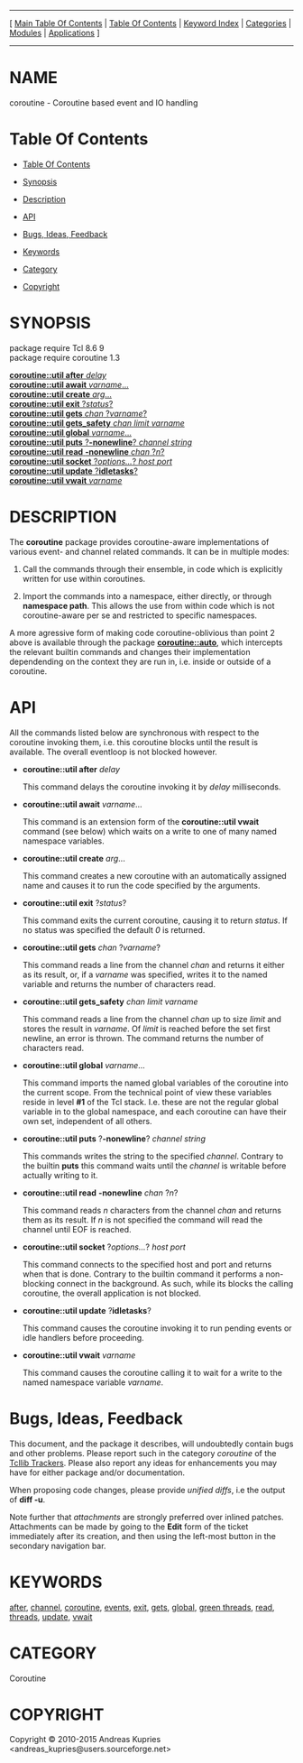 
[//000000001]: # (coroutine \- Coroutine utilities)
[//000000002]: # (Generated from file 'tcllib\_coroutine\.man' by tcllib/doctools with format 'markdown')
[//000000003]: # (Copyright &copy; 2010\-2015 Andreas Kupries <andreas\_kupries@users\.sourceforge\.net>)
[//000000004]: # (coroutine\(n\) 1\.3 tcllib "Coroutine utilities")

<hr> [ <a href="../../../../toc.md">Main Table Of Contents</a> &#124; <a
href="../../../toc.md">Table Of Contents</a> &#124; <a
href="../../../../index.md">Keyword Index</a> &#124; <a
href="../../../../toc0.md">Categories</a> &#124; <a
href="../../../../toc1.md">Modules</a> &#124; <a
href="../../../../toc2.md">Applications</a> ] <hr>

# NAME

coroutine \- Coroutine based event and IO handling

# <a name='toc'></a>Table Of Contents

  - [Table Of Contents](#toc)

  - [Synopsis](#synopsis)

  - [Description](#section1)

  - [API](#section2)

  - [Bugs, Ideas, Feedback](#section3)

  - [Keywords](#keywords)

  - [Category](#category)

  - [Copyright](#copyright)

# <a name='synopsis'></a>SYNOPSIS

package require Tcl 8\.6 9  
package require coroutine 1\.3  

[__coroutine::util after__ *delay*](#1)  
[__coroutine::util await__ *varname*\.\.\.](#2)  
[__coroutine::util create__ *arg*\.\.\.](#3)  
[__coroutine::util exit__ ?*status*?](#4)  
[__coroutine::util gets__ *chan* ?*varname*?](#5)  
[__coroutine::util gets\_safety__ *chan* *limit* *varname*](#6)  
[__coroutine::util global__ *varname*\.\.\.](#7)  
[__coroutine::util puts__ ?__\-nonewline__? *channel* *string*](#8)  
[__coroutine::util read__ __\-nonewline__ *chan* ?*n*?](#9)  
[__coroutine::util socket__ ?*options\.\.\.*? *host* *port*](#10)  
[__coroutine::util update__ ?__idletasks__?](#11)  
[__coroutine::util vwait__ *varname*](#12)  

# <a name='description'></a>DESCRIPTION

The __coroutine__ package provides coroutine\-aware implementations of
various event\- and channel related commands\. It can be in multiple modes:

  1. Call the commands through their ensemble, in code which is explicitly
     written for use within coroutines\.

  1. Import the commands into a namespace, either directly, or through
     __namespace path__\. This allows the use from within code which is not
     coroutine\-aware per se and restricted to specific namespaces\.

A more agressive form of making code coroutine\-oblivious than point 2 above is
available through the package __[coroutine::auto](coro\_auto\.md)__, which
intercepts the relevant builtin commands and changes their implementation
dependending on the context they are run in, i\.e\. inside or outside of a
coroutine\.

# <a name='section2'></a>API

All the commands listed below are synchronous with respect to the coroutine
invoking them, i\.e\. this coroutine blocks until the result is available\. The
overall eventloop is not blocked however\.

  - <a name='1'></a>__coroutine::util after__ *delay*

    This command delays the coroutine invoking it by *delay* milliseconds\.

  - <a name='2'></a>__coroutine::util await__ *varname*\.\.\.

    This command is an extension form of the __coroutine::util vwait__
    command \(see below\) which waits on a write to one of many named namespace
    variables\.

  - <a name='3'></a>__coroutine::util create__ *arg*\.\.\.

    This command creates a new coroutine with an automatically assigned name and
    causes it to run the code specified by the arguments\.

  - <a name='4'></a>__coroutine::util exit__ ?*status*?

    This command exits the current coroutine, causing it to return *status*\.
    If no status was specified the default *0* is returned\.

  - <a name='5'></a>__coroutine::util gets__ *chan* ?*varname*?

    This command reads a line from the channel *chan* and returns it either as
    its result, or, if a *varname* was specified, writes it to the named
    variable and returns the number of characters read\.

  - <a name='6'></a>__coroutine::util gets\_safety__ *chan* *limit* *varname*

    This command reads a line from the channel *chan* up to size *limit* and
    stores the result in *varname*\. Of *limit* is reached before the set
    first newline, an error is thrown\. The command returns the number of
    characters read\.

  - <a name='7'></a>__coroutine::util global__ *varname*\.\.\.

    This command imports the named global variables of the coroutine into the
    current scope\. From the technical point of view these variables reside in
    level __\#1__ of the Tcl stack\. I\.e\. these are not the regular global
    variable in to the global namespace, and each coroutine can have their own
    set, independent of all others\.

  - <a name='8'></a>__coroutine::util puts__ ?__\-nonewline__? *channel* *string*

    This commands writes the string to the specified *channel*\. Contrary to
    the builtin __puts__ this command waits until the *channel* is
    writable before actually writing to it\.

  - <a name='9'></a>__coroutine::util read__ __\-nonewline__ *chan* ?*n*?

    This command reads *n* characters from the channel *chan* and returns
    them as its result\. If *n* is not specified the command will read the
    channel until EOF is reached\.

  - <a name='10'></a>__coroutine::util socket__ ?*options\.\.\.*? *host* *port*

    This command connects to the specified host and port and returns when that
    is done\. Contrary to the builtin command it performs a non\-blocking connect
    in the background\. As such, while its blocks the calling coroutine, the
    overall application is not blocked\.

  - <a name='11'></a>__coroutine::util update__ ?__idletasks__?

    This command causes the coroutine invoking it to run pending events or idle
    handlers before proceeding\.

  - <a name='12'></a>__coroutine::util vwait__ *varname*

    This command causes the coroutine calling it to wait for a write to the
    named namespace variable *varname*\.

# <a name='section3'></a>Bugs, Ideas, Feedback

This document, and the package it describes, will undoubtedly contain bugs and
other problems\. Please report such in the category *coroutine* of the [Tcllib
Trackers](http://core\.tcl\.tk/tcllib/reportlist)\. Please also report any ideas
for enhancements you may have for either package and/or documentation\.

When proposing code changes, please provide *unified diffs*, i\.e the output of
__diff \-u__\.

Note further that *attachments* are strongly preferred over inlined patches\.
Attachments can be made by going to the __Edit__ form of the ticket
immediately after its creation, and then using the left\-most button in the
secondary navigation bar\.

# <a name='keywords'></a>KEYWORDS

[after](\.\./\.\./\.\./\.\./index\.md\#after),
[channel](\.\./\.\./\.\./\.\./index\.md\#channel),
[coroutine](\.\./\.\./\.\./\.\./index\.md\#coroutine),
[events](\.\./\.\./\.\./\.\./index\.md\#events),
[exit](\.\./\.\./\.\./\.\./index\.md\#exit), [gets](\.\./\.\./\.\./\.\./index\.md\#gets),
[global](\.\./\.\./\.\./\.\./index\.md\#global), [green
threads](\.\./\.\./\.\./\.\./index\.md\#green\_threads),
[read](\.\./\.\./\.\./\.\./index\.md\#read),
[threads](\.\./\.\./\.\./\.\./index\.md\#threads),
[update](\.\./\.\./\.\./\.\./index\.md\#update),
[vwait](\.\./\.\./\.\./\.\./index\.md\#vwait)

# <a name='category'></a>CATEGORY

Coroutine

# <a name='copyright'></a>COPYRIGHT

Copyright &copy; 2010\-2015 Andreas Kupries <andreas\_kupries@users\.sourceforge\.net>
